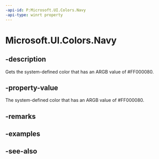 ```yaml
---
-api-id: P:Microsoft.UI.Colors.Navy
-api-type: winrt property
---
```


<!-- Property syntax
public Windows.UI.Color Navy { get; }
-->

# Microsoft.UI.Colors.Navy

## -description

Gets the system-defined color that has an ARGB value of #FF000080.

## -property-value

The system-defined color that has an ARGB value of #FF000080.

## -remarks

## -examples

## -see-also
